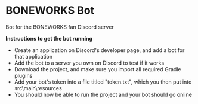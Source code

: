 # BONEWORKS Bot
Bot for the BONEWORKS fan Discord server

**Instructions to get the bot running**
- Create an application on Discord's developer page, and add a bot for that application
- Add the bot to a server you own on Discord to test if it works
- Download the project, and make sure you import all required Gradle plugins
- Add your bot's token into a file titled "token.txt", which you then put into src\main\resources
- You should now be able to run the project and your bot should go online
